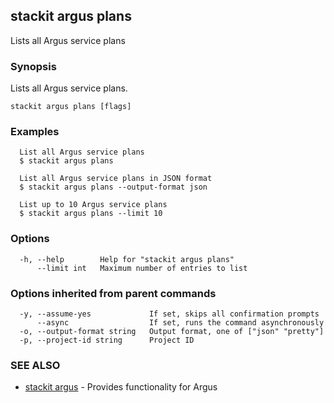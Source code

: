## stackit argus plans

Lists all Argus service plans

### Synopsis

Lists all Argus service plans.

```
stackit argus plans [flags]
```

### Examples

```
  List all Argus service plans
  $ stackit argus plans

  List all Argus service plans in JSON format
  $ stackit argus plans --output-format json

  List up to 10 Argus service plans
  $ stackit argus plans --limit 10
```

### Options

```
  -h, --help        Help for "stackit argus plans"
      --limit int   Maximum number of entries to list
```

### Options inherited from parent commands

```
  -y, --assume-yes             If set, skips all confirmation prompts
      --async                  If set, runs the command asynchronously
  -o, --output-format string   Output format, one of ["json" "pretty"]
  -p, --project-id string      Project ID
```

### SEE ALSO

* [stackit argus](./stackit_argus.md)	 - Provides functionality for Argus

